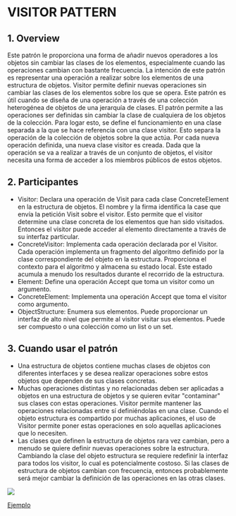 # VISITOR PATTERN

## 1. Overview
Este patrón le proporciona una forma de añadir nuevos operadores a los objetos sin cambiar las clases de los elementos, especialmente cuando las operaciones cambian con bastante frecuencia. La intención de este patrón es representar una operación a realizar sobre los elementos de una estructura de objetos.
Visitor permite definir nuevas operaciones sin cambiar las clases de los elementos sobre los que se opera. Este patrón es útil cuando se diseña de una operación a través de una colección heterogénea de objetos de una jerarquía de clases. El patrón permite a las operaciones ser definidas sin cambiar la clase de cualquiera de los objetos de la colección. Para logar esto, se define el funcionamiento en una clase separada a la que se hace referencia con una clase visitor. Esto separa la operación de la colección de objetos sobre la que actúa. Por cada nueva operación definida, una nueva clase visitor es creada. Dada que la operación se va a realizar a través de un conjunto de objetos, el visitor necesita
una forma de acceder a los miembros públicos de estos objetos.


## 2. Participantes
* Visitor: Declara una operación de Visit para cada clase ConcreteElement en la estructura de objetos. El nombre y la firma identifica la case que envía la petición Visit sobre el visitor. Esto permite que el visitor determine una clase concreta de los elementos que han sido visitados. Entonces el visitor puede acceder al elemento directamente a través de su interfaz particular.
* ConcreteVisitor: Implementa cada operación declarada por el Visitor. Cada operación implementa un fragmento del algoritmo definido por la clase correspondiente del objeto en la estructura. Proporciona el contexto para el algoritmo y almacena su estado local. Este estado acumula a menudo los resultados durante el recorrido de la estructura.
* Element: Define una operación Accept que toma un visitor como un argumento.
* ConcreteElement: Implementa una operación Accept que toma el visitor como argumento.
* ObjectStructure: Enumera sus elementos. Puede proporcionar un interfaz de alto nivel que permite al visitor visitar sus elementos. Puede ser compuesto o una colección como un list o un set.

## 3. Cuando usar el patrón
* Una estructura de objetos contiene muchas clases de objetos con diferentes interfaces y se desea realizar operaciones sobre estos objetos que dependen de sus clases concretas.
* Muchas operaciones distintas y no relacionadas deben ser aplicadas a objetos en una estructura de objetos y se quieren evitar "contaminar" sus clases con estas operaciones. Visitor permite mantener las operaciones relacionadas entre sí definiéndolas en una clase. Cuando el objeto estructura es compartido por muchas aplicaciones, el uso de Visitor permite poner estas operaciones en solo aquellas aplicaciones que lo necesiten.
* Las clases que definen la estructura de objetos rara vez cambian, pero a menudo se quiere definir nuevas operaciones sobre la estructura. Cambiando la clase del objeto estructura se requiere redefinir la interfaz para todos los visitor, lo cual es potencialmente costoso. Si las clases de estructura de objetos cambian con frecuencia, entonces probablemente será mejor cambiar la definición de las operaciones en las otras clases.
	

![](http://www.dofactory.com/images/diagrams/net/visitor.gif)

[Ejemplo](https://github.com/ajpaez/Learning/tree/master/Design%20Patterms/src/main/java/apr/learning/pattern/behavioral/visitor)